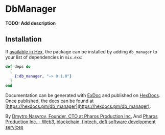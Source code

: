 # DbManager

**TODO: Add description**

## Installation

If [available in Hex](https://hex.pm/docs/publish), the package can be installed
by adding `db_manager` to your list of dependencies in `mix.exs`:

```elixir
def deps do
  [
    {:db_manager, "~> 0.1.0"}
  ]
end
```

Documentation can be generated with [ExDoc](https://github.com/elixir-lang/ex_doc)
and published on [HexDocs](https://hexdocs.pm). Once published, the docs can
be found at [https://hexdocs.pm/db_manager](https://hexdocs.pm/db_manager).

By [Dmytro Nasyrov, Founder, CTO at Pharos Production Inc.](https://www.linkedin.com/in/dmytronasyrov/)
And [Pharos Production Inc. - Web3, blockchain, fintech, defi software development services](https://pharosproduction.com)

